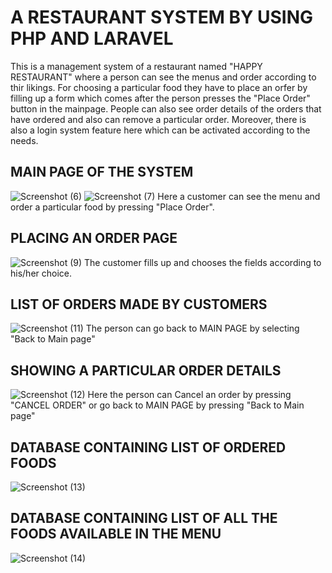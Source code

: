 # A RESTAURANT SYSTEM BY USING PHP AND LARAVEL

This is a management system of a restaurant named "HAPPY RESTAURANT" where a person can see the menus and order according to thir likings. For choosing a particular food
they have to place an orfer by filling up a form which comes after the person presses the "Place Order" button in the mainpage. People can also see order details of the orders
that have ordered and also can remove a particular order. Moreover, there is also a login system feature here which can be activated according to the needs.

## MAIN PAGE OF THE SYSTEM
![Screenshot (6)](https://github.com/Faizul-Kabir/A-RESTAURANT-SYSTEM-BY-USING-PHP-LARAVEL/assets/142076035/0cc99f7b-0aee-40ec-b955-bb9c50b71128)
![Screenshot (7)](https://github.com/Faizul-Kabir/A-RESTAURANT-SYSTEM-BY-USING-PHP-LARAVEL/assets/142076035/ff9bb809-b194-442d-80dc-9699b67d7c81)
Here a customer can see the menu and order a particular food by pressing "Place Order".
## PLACING AN ORDER PAGE
![Screenshot (9)](https://github.com/Faizul-Kabir/A-RESTAURANT-SYSTEM-BY-USING-PHP-LARAVEL/assets/142076035/f572e235-62d7-43b5-86f5-2da6f063ff44)
The customer fills up and chooses the fields according to his/her choice.
## LIST OF ORDERS MADE BY CUSTOMERS
![Screenshot (11)](https://github.com/Faizul-Kabir/A-RESTAURANT-SYSTEM-BY-USING-PHP-LARAVEL/assets/142076035/b85ad5e7-6191-4f01-8bfa-7ab98b205de7)
The person can go back to MAIN PAGE by selecting "Back to Main page"
## SHOWING A PARTICULAR ORDER DETAILS
![Screenshot (12)](https://github.com/Faizul-Kabir/A-RESTAURANT-SYSTEM-BY-USING-PHP-LARAVEL/assets/142076035/171f8198-38b5-4059-9943-3f446fd745d3)
Here the person can Cancel an order by pressing "CANCEL ORDER" or go back to MAIN PAGE by pressing "Back to Main page"
## DATABASE CONTAINING LIST OF ORDERED FOODS
![Screenshot (13)](https://github.com/Faizul-Kabir/A-RESTAURANT-SYSTEM-BY-USING-PHP-LARAVEL/assets/142076035/6098906d-5556-48d7-9f50-1d98a3169f48)
## DATABASE CONTAINING LIST OF ALL THE FOODS AVAILABLE IN THE MENU
![Screenshot (14)](https://github.com/Faizul-Kabir/A-RESTAURANT-SYSTEM-BY-USING-PHP-LARAVEL/assets/142076035/2e40458e-576c-4ed4-ba8e-7d31dfc6293a)
